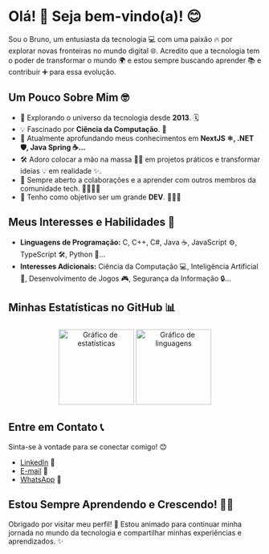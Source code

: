 # Olá! 👋 Seja bem-vindo(a)! 😊

Sou o Bruno, um entusiasta da tecnologia 💻 com uma paixão 🔥 por explorar novas fronteiras no mundo digital 🌐. Acredito que a tecnologia tem o poder de transformar o mundo 🌍 e estou sempre buscando aprender 📚 e contribuir ➕ para essa evolução.

## Um Pouco Sobre Mim 🤓

- 🚀 Explorando o universo da tecnologia desde **2013**. 🗓️
- 💡 Fascinado por **Ciência da Computação**. 🧠
- 🌱 Atualmente aprofundando meus conhecimentos em **NextJS ⚛️, .NET 🛡️, Java Spring ☕...**
- 🛠️ Adoro colocar a mão na massa 🧑‍🔧 em projetos práticos e transformar ideias 💡 em realidade ✨.
- 🤝 Sempre aberto a colaborações e a aprender com outros membros da comunidade tech. 🧑‍💻👩‍💻
- 🎯 Tenho como objetivo ser um grande **DEV**. 👨‍💻🌟

## Meus Interesses e Habilidades 💪

- **Linguagens de Programação:** C, C++, C#, Java ☕, JavaScript ⚙️, TypeScript 🛠️, Python 🐍...
- **Interesses Adicionais:** Ciência da Computação 💻, Inteligência Artificial 🤖, Desenvolvimento de Jogos 🎮, Segurança da Informação 🔒...

## Minhas Estatísticas no GitHub 📊

###

<div align="center">
  <img src="https://github-readme-stats.vercel.app/api?username=vrunobinicius&hide_title=true&hide_rank=false&rank_icon=default&show_icons=true&include_all_commits=true&count_private=true&disable_animations=false&theme=dracula&locale=pt-br&hide_border=false&order=1&theme=transparent&custom_title=Minhas%20Estatísticas%20do%20GitHub" height="150" alt="Gráfico de estatísticas" />

  <img src="https://github-readme-stats.vercel.app/api/top-langs?username=vrunobinicius&locale=pt-br&hide_title=true&layout=compact&card_width=320&langs_count=8&theme=transparent&hide_border=false&order=2" height="150" alt="Gráfico de linguagens" />
</div>

###

## Entre em Contato 📞

Sinta-se à vontade para se conectar comigo! 😊

- [LinkedIn](https://www.linkedin.com/in/vrunobinicius/) 💼
- [E-mail](brunoviniciusmito@gmail.com) 📧
- [WhatsApp](wa.me/+5538998921433) 📱

## Estou Sempre Aprendendo e Crescendo! 🌱🚀

Obrigado por visitar meu perfil! 👋 Estou animado para continuar minha jornada no mundo da tecnologia e compartilhar minhas experiências e aprendizados. ✨
